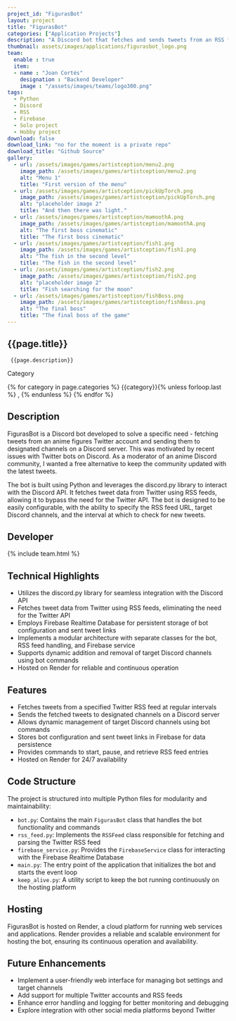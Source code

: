 ```yaml
---
project_id: "FigurasBot" 
layout: project
title: "FigurasBot"
categories: ["Application Projects"]
description: "A Discord bot that fetches and sends tweets from an RSS feed to designated channels"
thumbnail: assets/images/applications/figurasbot_logo.png
team:
  enable : true
  item:
  - name : "Joan Cortés"
    designation : "Backend Developer"
    image : "/assets/images/teams/logo300.png"
tags:
  - Python
  - Discord
  - RSS
  - Firebase
  - Solo project
  - Hobby project
download: false
download_link: "no for the moment is a private repo"
download_title: "Github Source"
gallery:
  - url: /assets/images/games/artistception/menu2.png
    image_path: /assets/images/games/artistception/menu2.png
    alt: "Menu 1"
    title: "First version of the menu"
  - url: /assets/images/games/artistception/pickUpTorch.png
    image_path: /assets/images/games/artistception/pickUpTorch.png
    alt: "placeholder image 2"
    title: "And then there was light."
  - url: /assets/images/games/artistception/mamoothA.png
    image_path: /assets/images/games/artistception/mamoothA.png
    alt: "The first boss cinematic"
    title: "The first boss cinematic"
  - url: /assets/images/games/artistception/fish1.png
    image_path: /assets/images/games/artistception/fish1.png
    alt: "The fish in the second level"
    title: "The fish in the second level"
  - url: /assets/images/games/artistception/fish2.png
    image_path: /assets/images/games/artistception/fish2.png
    alt: "placeholder image 2"
    title: "Fish searching for the moon"
  - url: /assets/images/games/artistception/fishBoss.png
    image_path: /assets/images/games/artistception/fishBoss.png
    alt: "The final boss"
    title: "The final boss of the game"
---
```


<div class="col-lg-8 text-center" markdown=1>

## {{page.title}}

     {{page.description}}

</div>

  <div class="col-lg-12 text-center">
   <p class="text-color font-weight-bold mb-2">Category</p>
   <p>{% for category in page.categories %} {{category}}{% unless forloop.last %} , {% endunless %} {% endfor %}</p>
  </div>

<div class="col-lg-8 text-center" markdown=1>

## Description

FigurasBot is a Discord bot developed to solve a specific need - fetching tweets from an anime figures Twitter account and sending them to designated channels on a Discord server. This was motivated by recent issues with Twitter bots on Discord. As a moderator of an anime Discord community, I wanted a free alternative to keep the community updated with the latest tweets.

The bot is built using Python and leverages the discord.py library to interact with the Discord API. It fetches tweet data from Twitter using RSS feeds, allowing it to bypass the need for the Twitter API. The bot is designed to be easily configurable, with the ability to specify the RSS feed URL, target Discord channels, and the interval at which to check for new tweets.

</div>

<div class="col-lg-8 text-center" markdown=1>

## Developer

<div class="col-lg-8 text-center" markdown=1>
{% include team.html %}
</div>

## Technical Highlights

- Utilizes the discord.py library for seamless integration with the Discord API
- Fetches tweet data from Twitter using RSS feeds, eliminating the need for the Twitter API
- Employs Firebase Realtime Database for persistent storage of bot configuration and sent tweet links
- Implements a modular architecture with separate classes for the bot, RSS feed handling, and Firebase service
- Supports dynamic addition and removal of target Discord channels using bot commands
- Hosted on Render for reliable and continuous operation

## Features

- Fetches tweets from a specified Twitter RSS feed at regular intervals
- Sends the fetched tweets to designated channels on a Discord server
- Allows dynamic management of target Discord channels using bot commands
- Stores bot configuration and sent tweet links in Firebase for data persistence
- Provides commands to start, pause, and retrieve RSS feed entries
- Hosted on Render for 24/7 availability

</div>

<div class="col-lg-8 text-center" markdown=1>

## Code Structure

The project is structured into multiple Python files for modularity and maintainability:

- `bot.py`: Contains the main `FigurasBot` class that handles the bot functionality and commands
- `rss_feed.py`: Implements the `RSSFeed` class responsible for fetching and parsing the Twitter RSS feed
- `firebase_service.py`: Provides the `FirebaseService` class for interacting with the Firebase Realtime Database
- `main.py`: The entry point of the application that initializes the bot and starts the event loop
- `keep_alive.py`: A utility script to keep the bot running continuously on the hosting platform

## Hosting

FigurasBot is hosted on Render, a cloud platform for running web services and applications. Render provides a reliable and scalable environment for hosting the bot, ensuring its continuous operation and availability.

## Future Enhancements

- Implement a user-friendly web interface for managing bot settings and target channels
- Add support for multiple Twitter accounts and RSS feeds
- Enhance error handling and logging for better monitoring and debugging
- Explore integration with other social media platforms beyond Twitter

</div>
 